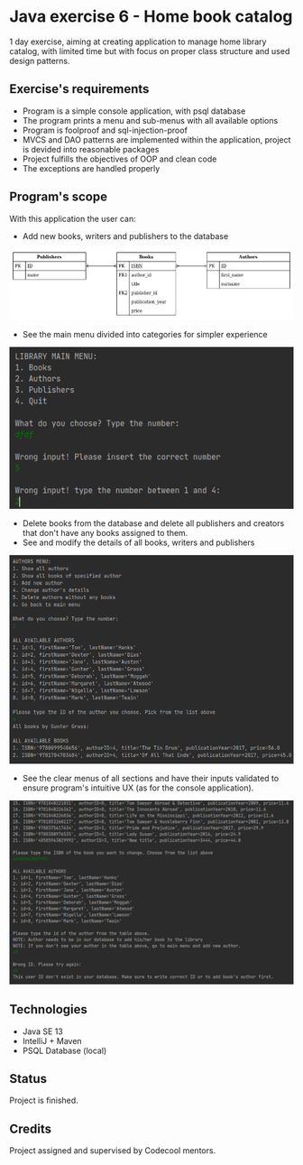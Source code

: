# Java exercise 6 - Home book catalog

1 day exercise, aiming at creating application to manage home library catalog, with limited time but with focus on proper class structure and used design patterns.

## Exercise's requirements

* Program is a simple console application, with psql database
* The program prints a menu and sub-menus with all available options
* Program is foolproof and sql-injection-proof 
* MVCS and DAO patterns are implemented within the application, project is devided into reasonable packages
* Project fulfills the objectives of OOP and clean code
* The exceptions are handled properly

## Program's scope

With this application the user can:
* Add new books, writers and publishers to the database

!["ERD diagram"](Personal-Assessment-Karolina-Budzik/src/main/resources/PA-ERD.png)

* See the main menu divided into categories for simpler experience

!["ERD diagram"](Personal-Assessment-Karolina-Budzik/src/main/resources/1.png)

* Delete books from the database and delete all publishers and creators that don't have any books assigned to them.
* See and modify the details of all books, writers and publishers

!["ERD diagram"](Personal-Assessment-Karolina-Budzik/src/main/resources/2.png)
* See the clear menus of all sections and have their inputs validated to ensure program's intuitive UX (as for the console application).

!["ERD diagram"](Personal-Assessment-Karolina-Budzik/src/main/resources/3.png)
## Technologies
* Java SE 13
* IntelliJ + Maven
* PSQL Database (local)

## Status
Project is finished.

## Credits
Project assigned and supervised by Codecool mentors.
